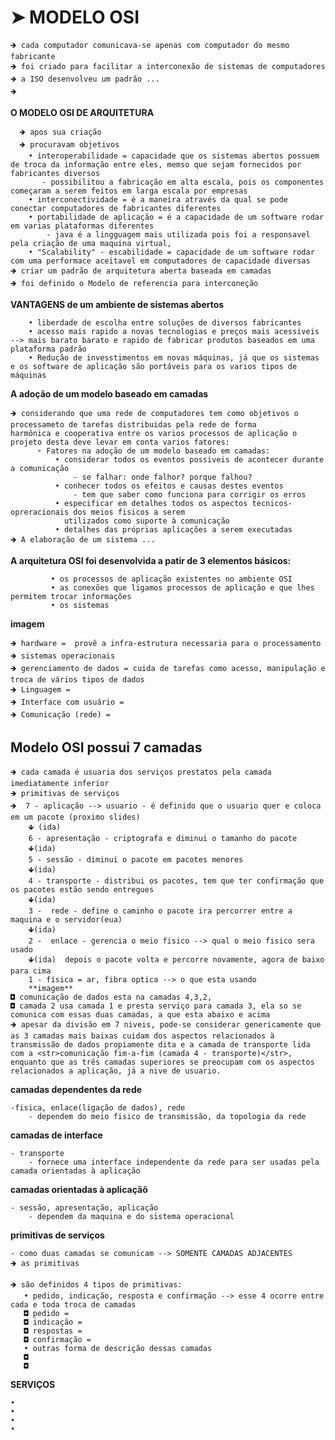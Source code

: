 # ➤ MODELO OSI
    🡺 cada computador comunicava-se apenas com computador do mesmo fabricante
    🡺 foi criado para facilitar a interconexão de sistemas de computadores 
    🡺 a ISO desenvolveu um padrão ...  
    🡺
    
**O MODELO OSI DE ARQUITETURA**

      🡺 apos sua criação 
      🡺 procuravam objetivos 
        • interoperabilidade = capacidade que os sistemas abertos possuem de troca da informação entre eles, memso que sejam fornecidos por fabricantes diversos
           - possibilitou a fabricação em alta escala, pois os componentes começaram a serem feitos em larga escala por empresas 
        • interconectividade = é a maneira através da qual se pode conectar computadores de fabricantes diferentes
        • portabilidade de aplicação = é a capacidade de um software rodar em varias plataformas diferentes 
            - java é a lingguagem mais utilizada pois foi a responsavel pela criação de uma maquina virtual, 
        • "Scalability" - escabilidade = capacidade de um software rodar com uma performace aceitavel em computadores de capacidade diversas
    🡺 criar um padrão de arquitetura aberta baseada em camadas
    🡺 foi definido o Modelo de referencia para interconeção 
    
**VANTAGENS de um ambiente de sistemas abertos**
        
        • liberdade de escolha entre soluções de diversos fabricantes 
        • acesso mais rapido a novas tecnologias e preços mais acessiveis --> mais barato barato e rapido de fabricar produtos baseados em uma plataforma padrão
        • Redução de invesstimentos em novas máquinas, já que os sistemas e os software de aplicação são portáveis para os varios tipos de máquinas
        
**A adoção de um modelo baseado em camadas**
   
    🡺 considerando que uma rede de computadores tem como objetivos o processameto de tarefas distribuidas pela rede de forma 
    harmônica e cooperativa entre os varios processos de aplicação o projeto desta deve levar em conta varios fatores:
          ➣ Fatores na adoção de um modelo baseado em camadas:
              • considerar todos os eventos possiveis de acontecer durante a comunicação 
                  - se falhar: onde falhor? porque falhou? 
              • conhecer todos os efeitos e causas destes eventos 
                  - tem que saber como funciona para corrigir os erros
              • especificar em detalhes todos os aspectos tecnicos-opreracionais dos meios fisicos a serem
                utilizados como suporte à comunicação
              • detalhes das próprias aplicações a serem executadas
    🡺 A elaboração de um sistema ...
**A arquitetura OSI foi desenvolvida a patir de 3 elementos básicos:**

             • os processos de aplicação existentes no ambiente OSI
             • as conexões que ligamos processos de aplicação e que lhes permitem trocar informações
             • os sistemas
**imagem**

    🡺 hardware =  provê a infra-estrutura necessaria para o processamento
    🡺 sistemas operacionais 
    🡺 gerenciamento de dados = cuida de tarefas como acesso, manipulação e troca de vários tipos de dados
    🡺 Linguagem = 
    🡺 Interface com usuário = 
    🡺 Comunicação (rede) = 
    
## Modelo OSI possui 7 camadas
   
    🡺 cada camada é usuaria dos serviços prestatos pela camada imediatamente inferior
    🡺 primitivas de serviços
    🡺  7 - aplicação --> usuario - é definido que o usuario quer e coloca em um pacote (proximo slides)
        🡻 (ida)
        6 - apresentação - criptografa e diminui o tamanho do pacote
        🡻(ida)
        5 - sessão - diminui o pacote em pacotes menores
        🡻(ida)
        4 - transporte - distribui os pacotes, tem que ter confirmação que os pacotes estão sendo entregues
        🡻(ida)
        3 -  rede - define o caminho o pacote ira percorrer entre a maquina e o servidor(eua)
        🡻(ida)
        2 -  enlace - gerencia o meio fisico --> qual o meio fisico sera usado
        🡻(ida)  depois o pacote volta e percorre novamente, agora de baixo para cima
        1 - física = ar, fibra optica --> o que esta usando
        **imagem**
    ◘ comunicação de dados esta na camadas 4,3,2,
    ◘ camada 2 usa camada 1 e presta serviço para camada 3, ela so se comunica com essas duas camadas, a que esta abaixo e acima
    🡺 apesar da divisão em 7 niveis, pode-se considerar genericamente que as 3 camadas mais baixas cuidam dos aspectos relacionados à transmissão de dados propiamente dita e a camada de transporte lida com a <str>comunicação fim-a-fim (camada 4 - transporte)</str>, enquanto que as três camadas superiores se preocupam com os aspectos relacionados a aplicação, já a nive de usuario.

**camadas dependentes da rede**

    -fisica, enlace(ligação de dados), rede
        - dependem do meio fisico de transmissão, da topologia da rede
**camadas de interface**

    - transporte
        - fornece uma interface independente da rede para ser usadas pela camada orientadas à aplicação
**camadas orientadas à aplicaçãõ**

    - sessão, apresentação, aplicação
        - dependem da maquina e do sistema operacional
**primitivas de serviços**

    - como duas camadas se comunicam --> SOMENTE CAMADAS ADJACENTES
    🡺 as primitivas
    
    🡺 são definidos 4 tipos de primitivas:
       • pedido, indicação, resposta e confirmação --> esse 4 ocorre entre cada e toda troca de camadas
       ◘ pedido = 
       ◘ indicação = 
       ◘ respostas = 
       ◘ confirmação = 
       • outras forma de descrição dessas camadas
       ◘
       ◘

**SERVIÇOS**

    •
    •
    •
    •














    
